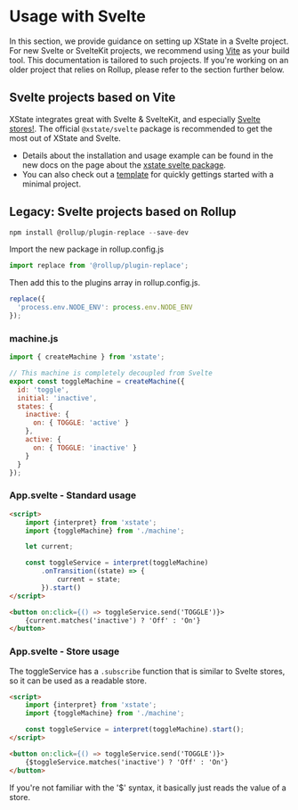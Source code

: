 # Usage with Svelte

In this section, we provide guidance on setting up XState in a Svelte project. For new Svelte or SvelteKit projects, we recommend using [Vite](https://vitejs.dev/guide/) as your build tool. This documentation is tailored to such projects. If you're working on an older project that relies on Rollup, please refer to the section further below.

## Svelte projects based on Vite

XState integrates great with Svelte & SvelteKit, and especially [Svelte stores!](https://svelte.dev/docs#svelte_store). The official `@xstate/svelte` package is recommended to get the most out of XState and Svelte.

- Details about the installation and usage example can be found in the new docs on the page about the [xstate svelte package](https://stately.ai/docs/xstate/packages/xstate-svelte).
- You can also check out a [template](https://stately.ai/docs/xstate/templates) for quickly gettings started with a minimal project.

## Legacy: Svelte projects based on Rollup

```js
npm install @rollup/plugin-replace --save-dev
```

Import the new package in rollup.config.js

```js
import replace from '@rollup/plugin-replace';
```

Then add this to the plugins array in rollup.config.js.

```js
replace({
  'process.env.NODE_ENV': process.env.NODE_ENV
});
```

### machine.js

```js
import { createMachine } from 'xstate';

// This machine is completely decoupled from Svelte
export const toggleMachine = createMachine({
  id: 'toggle',
  initial: 'inactive',
  states: {
    inactive: {
      on: { TOGGLE: 'active' }
    },
    active: {
      on: { TOGGLE: 'inactive' }
    }
  }
});
```

### App.svelte - Standard usage

```html
<script>
    import {interpret} from 'xstate';
    import {toggleMachine} from './machine';

    let current;

    const toggleService = interpret(toggleMachine)
        .onTransition((state) => {
            current = state;
        }).start()
</script>

<button on:click={() => toggleService.send('TOGGLE')}>
    {current.matches('inactive') ? 'Off' : 'On'}
</button>
```

### App.svelte - Store usage

The toggleService has a `.subscribe` function that is similar to Svelte stores, so it can be used as a readable store.

```html
<script>
    import {interpret} from 'xstate';
    import {toggleMachine} from './machine';

    const toggleService = interpret(toggleMachine).start();
</script>

<button on:click={() => toggleService.send('TOGGLE')}>
    {$toggleService.matches('inactive') ? 'Off' : 'On'}
</button>
```

If you're not familiar with the '\$' syntax, it basically just reads the value of a store.
